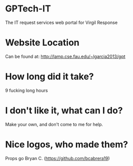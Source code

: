 # GPTech-IT
The IT request services web portal for Virgil Response

# Website Location
Can be found at: http://lamp.cse.fau.edu/~lgarcia2013/gpt

# How long did it take?
9 fucking long hours

# I don't like it, what can I do?
Make your own, and don't come to me for help.

# Nice logos, who made them?
Props go Bryan C. (https://github.com/bcabrera19) 
